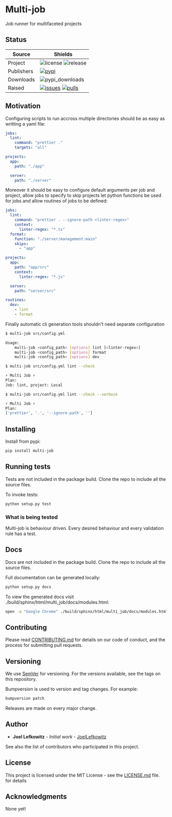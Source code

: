 # Multi-job

Job runner for multifaceted projects

## Status

| Source  | Shields  |
|-----|--------------|
| Project  | ![license][license] ![release][release]  |
| Publishers  | [![pypi][pypi]][pypi_link]    |
| Downloads  | ![pypi_downloads][pypi_downloads] |
| Raised  | [![issues][issues]][issues_link] [![pulls][pulls]][pulls_link]  |

[license]: https://img.shields.io/github/license/joellefkowitz/multi-job

[release]: https://img.shields.io/github/v/tag/joellefkowitz/multi-job

[pypi]: https://img.shields.io/pypi/v/multi-job (PyPi)
[pypi_link]: https://pypi.org/project/multi-job

[python_version]: https://img.shields.io/pypi/pyversions/multi-job

[pypi_downloads]: https://img.shields.io/pypi/dw/multi-job

[issues]: https://img.shields.io/github/issues/joellefkowitz/multi-job (Issues)
[issues_link]: https://github.com/JoelLefkowitz/multi-job/issues

[pulls]: https://img.shields.io/github/issues-pr/joellefkowitz/multi-job (Pull requests)
[pulls_link]: https://github.com/JoelLefkowitz/multi-job/pulls  

## Motivation

Configuring scripts to run accross multiple directories should be as easy as writting a yaml file:


```yml
jobs:
  lint:
    command: "prettier ."
    targets: "all"

projects:
  app:
    path: "./app"

  server:
    path: "./server"

```

Moreover it should be easy to configure default arguments per job and project, allow jobs to specify to skip projects let python functions be used for jobs and allow routines of jobs to be defined:

```yml
jobs:
  lint:
    command: "prettier . --ignore-path <linter-regex>"
    context:
      linter-regex: "*.ts"
  format:
    function: "./server/management:main"
    skips:
      - "app"

projects:
  app:
    path: "app/src"
    context:
      linter-regex: "*.js"

  server:
    path: "server/src"

routines:
  dev:
    - lint
    - format

```

Finally automatic cli generation tools shouldn't need separate configuration

```bash
$ multi-job src/config.yml

Usage:
    multi-job <config_path> [options] lint [<linter-regex>]
    multi-job <config_path> [options] format
    multi-job <config_path> [options] dev
```

```bash
$ multi-job src/config.yml lint --check

⚡ Multi Job ⚡
Plan:
Job: lint, project: Local
```

```bash
$ multi-job src/config.yml lint --check --verbose

⚡ Multi Job ⚡
Plan:
['prettier', '.', '--ignore-path', '']
```


## Installing

Install from pypi:

```bash
pip install multi-job
```

## Running tests

Tests are not included in the package build. Clone the repo to include all the source files.

To invoke tests:

```bash
python setup.py test
```

### What is being tested

Multi-job is behaviour driven. Every desired behaviour and every validation rule has a test.

## Docs

Docs are not included in the package build. Clone the repo to include all the source files.

Full documentation can be generated locally:

```bash
python setup.py docs
```

To view the generated docs visit ./build/sphinx/html/multi_job/docs/modules.html:

```bash
open -a "Google Chrome" ./build/sphinx/html/multi_job/docs/modules.html
```

## Contributing

Please read [CONTRIBUTING.md](CONTRIBUTING.md) for details on our code of conduct, and the process for submitting pull requests.

## Versioning

We use [SemVer](http://semver.org/) for versioning. For the versions available, see the tags on this repository. 

Bumpversion is used to version and tag changes.
For example:

```bash
bumpversion patch
```

Releases are made on every major change.

## Author

* **Joel Lefkowitz** - *Initial work* - [JoelLefkowitz](https://github.com/JoelLefkowitz)

See also the list of contributors who participated in this project.

## License

This project is licensed under the MIT License - see the [LICENSE.md](LICENSE.md) file. for details

## Acknowledgments

None yet!


